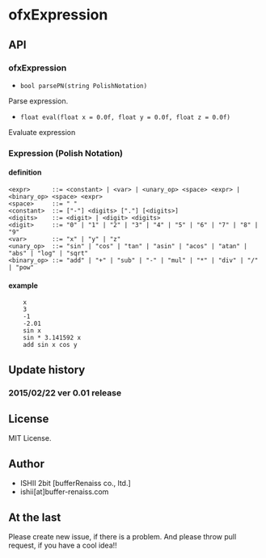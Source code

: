 # ofxExpression

## API

### ofxExpression

* `bool parsePN(string PolishNotation)`

Parse expression.

* `float eval(float x = 0.0f, float y = 0.0f, float z = 0.0f)`

Evaluate expression

### Expression (Polish Notation)

#### definition

```
<expr>      ::= <constant> | <var> | <unary_op> <space> <expr> | <binary_op> <space> <expr>
<space>     ::= " "
<constant>  ::= ["-"] <digits> ["."] [<digits>]
<digits>    ::= <digit> | <digit> <digits>
<digit>     ::= "0" | "1" | "2" | "3" | "4" | "5" | "6" | "7" | "8" | "9"
<var>       ::= "x" | "y" | "z"
<unary_op>  ::= "sin" | "cos" | "tan" | "asin" | "acos" | "atan" | "abs" | "log" | "sqrt"
<binary_op> ::= "add" | "+" | "sub" | "-" | "mul" | "*" | "div" | "/" | "pow"
```

#### example

```
	x
	3
	-1
	-2.01
    sin x
    sin * 3.141592 x
    add sin x cos y
```

## Update history

### 2015/02/22 ver 0.01 release

## License

MIT License.

## Author

* ISHII 2bit [bufferRenaiss co., ltd.]
* ishii[at]buffer-renaiss.com

## At the last

Please create new issue, if there is a problem.
And please throw pull request, if you have a cool idea!!